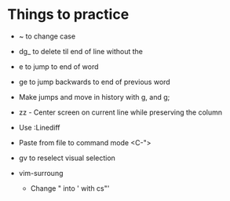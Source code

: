 Things to practice
==================

* ~ to change case
* dg\_ to delete til end of line without the <NL>
* e to jump to end of word
* ge to jump backwards to end of previous word
* Make jumps and move in history with g, and g;
* zz - Center screen on current line while preserving the column

* Use :Linediff
* Paste from file to command mode <C-R><C-\">

* gv to reselect visual selection

* vim-surroung
  - Change " into ' with cs"'

